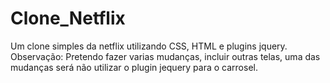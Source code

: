 # Clone_Netflix
Um clone simples da netflix utilizando CSS, HTML e plugins jquery. Observação: Pretendo fazer varias mudanças, incluir outras telas, uma das mudanças será não utilizar o plugin jequery para o carrosel.
